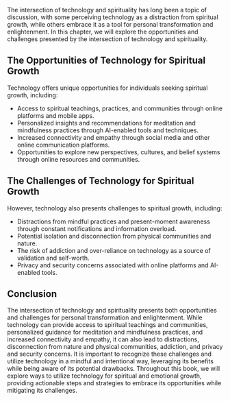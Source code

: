 

The intersection of technology and spirituality has long been a topic of discussion, with some perceiving technology as a distraction from spiritual growth, while others embrace it as a tool for personal transformation and enlightenment. In this chapter, we will explore the opportunities and challenges presented by the intersection of technology and spirituality.

The Opportunities of Technology for Spiritual Growth
----------------------------------------------------

Technology offers unique opportunities for individuals seeking spiritual growth, including:

* Access to spiritual teachings, practices, and communities through online platforms and mobile apps.
* Personalized insights and recommendations for meditation and mindfulness practices through AI-enabled tools and techniques.
* Increased connectivity and empathy through social media and other online communication platforms.
* Opportunities to explore new perspectives, cultures, and belief systems through online resources and communities.

The Challenges of Technology for Spiritual Growth
-------------------------------------------------

However, technology also presents challenges to spiritual growth, including:

* Distractions from mindful practices and present-moment awareness through constant notifications and information overload.
* Potential isolation and disconnection from physical communities and nature.
* The risk of addiction and over-reliance on technology as a source of validation and self-worth.
* Privacy and security concerns associated with online platforms and AI-enabled tools.

Conclusion
----------

The intersection of technology and spirituality presents both opportunities and challenges for personal transformation and enlightenment. While technology can provide access to spiritual teachings and communities, personalized guidance for meditation and mindfulness practices, and increased connectivity and empathy, it can also lead to distractions, disconnection from nature and physical communities, addiction, and privacy and security concerns. It is important to recognize these challenges and utilize technology in a mindful and intentional way, leveraging its benefits while being aware of its potential drawbacks. Throughout this book, we will explore ways to utilize technology for spiritual and emotional growth, providing actionable steps and strategies to embrace its opportunities while mitigating its challenges.
